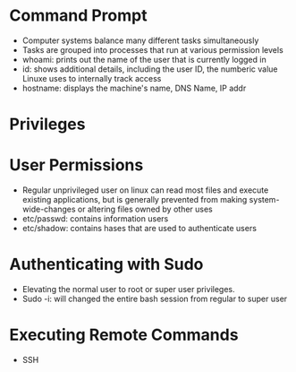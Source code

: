 # Command Prompt
- Computer systems balance many different tasks simultaneously
- Tasks are grouped into processes that run at various permission levels
- whoami: prints out the name of the user that is currently logged in
- id: shows additional details, including the user ID, the numberic value Linuxe uses to internally track access
- hostname: displays the machine's name, DNS Name, IP addr


# Privileges

# User Permissions
- Regular unprivileged user on linux can read most files and execute existing applications, but is generally prevented from making system-wide-changes or altering files owned by other uses
- etc/passwd: contains information users
- etc/shadow: contains hases that are used to authenticate users

# Authenticating with Sudo
- Elevating the normal user to root or super user privileges.
- Sudo -i: will changed the entire bash session from regular to super user


# Executing Remote Commands
- SSH